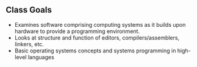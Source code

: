 Class Goals
-------------
* Examines software comprising computing systems as it builds upon hardware to provide a programming environment.
* Looks at structure and function of editors, compilers/assemblers, linkers, etc. 
* Basic operating systems concepts and systems programming in high-level languages

